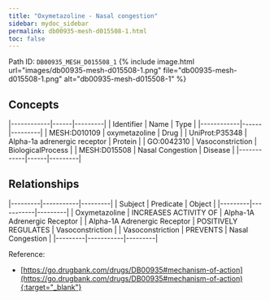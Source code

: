 ```yaml
---
title: "Oxymetazoline - Nasal congestion"
sidebar: mydoc_sidebar
permalink: db00935-mesh-d015508-1.html
toc: false 
---
```



Path ID: `DB00935_MESH_D015508_1`
{% include image.html url="images/db00935-mesh-d015508-1.png" file="db00935-mesh-d015508-1.png" alt="db00935-mesh-d015508-1" %}

## Concepts

|------------|------|---------|
| Identifier | Name | Type    |
|------------|------|---------|
| MESH:D010109 | oxymetazoline | Drug |
| UniProt:P35348 | Alpha-1a adrenergic receptor | Protein |
| GO:0042310 | Vasoconstriction | BiologicalProcess |
| MESH:D015508 | Nasal Congestion | Disease |
|------------|------|---------|

## Relationships

|---------|-----------|---------|
| Subject | Predicate | Object  |
|---------|-----------|---------|
| Oxymetazoline | INCREASES ACTIVITY OF | Alpha-1A Adrenergic Receptor |
| Alpha-1A Adrenergic Receptor | POSITIVELY REGULATES | Vasoconstriction |
| Vasoconstriction | PREVENTS | Nasal Congestion |
|---------|-----------|---------|

Reference:
  - [https://go.drugbank.com/drugs/DB00935#mechanism-of-action](https://go.drugbank.com/drugs/DB00935#mechanism-of-action){:target="_blank"}